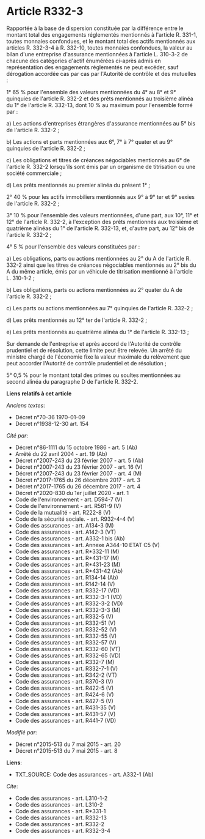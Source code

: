 # Article R332-3

Rapportée à la base de dispersion constituée par la différence entre le montant total des engagements réglementés mentionnés
à l'article R. 331-1, toutes monnaies confondues, et le montant total des actifs mentionnés aux articles R. 332-3-4 à R.
332-10, toutes monnaies confondues, la valeur au bilan d'une entreprise d'assurance mentionnées à l'article L. 310-3-2 de
chacune des catégories d'actif énumérées ci-après admis en représentation des engagements réglementés ne peut excéder, sauf
dérogation accordée cas par cas par l'Autorité de contrôle et des mutuelles : 

1° 65 % pour l'ensemble des valeurs mentionnées du 4° au 8° et 9° quinquies de l'article R. 332-2 et des prêts mentionnés au
troisième alinéa du 1° de l'article R. 332-13, dont 10 % au maximum pour l'ensemble formé par : 

a) Les actions d'entreprises étrangères d'assurance mentionnées au 5° bis de l'article R. 332-2 ; 

b) Les actions et parts mentionnées aux 6°, 7° à 7° quater et au 9° quinquies de l'article R. 332-2 ; 

c) Les obligations et titres de créances négociables mentionnés au 6° de l'article R. 332-2 lorsqu'ils sont émis par un
organisme de titrisation ou une société commerciale ; 

d) Les prêts mentionnés au premier alinéa du présent 1° ; 

2° 40 % pour les actifs immobiliers mentionnés aux 9° à 9° ter et 9° sexies de l'article R. 332-2 ; 

3° 10 % pour l'ensemble des valeurs mentionnées, d'une part, aux 10°, 11° et 12° de l'article R. 332-2, à l'exception des
prêts mentionnés aux troisième et quatrième alinéas du 1° de l'article R. 332-13, et, d'autre part, au 12° bis de l'article
R. 332-2 ; 

4° 5 % pour l'ensemble des valeurs constituées par : 

a) Les obligations, parts ou actions mentionnées au 2° du A de l'article R. 332-2 ainsi que les titres de créances
négociables mentionnés au 2° bis du A du même article, émis par un véhicule de titrisation mentionné à l'article L.
310-1-2 ; 

b) Les obligations, parts ou actions mentionnées au 2° quater du A de l'article R. 332-2 ; 

c) Les parts ou actions mentionnées au 7° quinquies de l'article R. 332-2 ; 

d) Les prêts mentionnés au 12° ter de l'article R. 332-2 ; 

e) Les prêts mentionnés au quatrième alinéa du 1° de l'article R. 332-13 ; 

Sur demande de l'entreprise et après accord de l'Autorité de contrôle prudentiel et de résolution, cette limite peut être
relevée. Un arrêté du ministre chargé de l'économie fixe la valeur maximale du relèvement que peut accorder l'Autorité de
contrôle prudentiel et de résolution ; 

5° 0,5 % pour le montant total des primes ou soultes mentionnées au second alinéa du paragraphe D de l'article R. 332-2.

**Liens relatifs à cet article**

_Anciens textes_:

  - Décret n°70-36 1970-01-09
  - Décret n°1938-12-30 art. 154

_Cité par_:

  - Décret n°86-1111 du 15 octobre 1986 - art. 5 (Ab)
  - Arrêté du 22 avril 2004 - art. 19 (Ab)
  - Décret  n°2007-243 du 23 février 2007 - art. 5 (Ab)
  - Décret n°2007-243 du 23 février 2007 - art. 16 (V)
  - Décret n°2007-243 du 23 février 2007 - art. 4 (M)
  - Décret n°2017-1765 du 26 décembre 2017 - art. 3
  - Décret n°2017-1765 du 26 décembre 2017 - art. 4
  - Décret n°2020-830 du 1er juillet 2020 - art. 1
  - Code de l'environnement - art. D594-7 (V)
  - Code de l'environnement - art. R561-9 (V)
  - Code de la mutualité - art. R222-8 (V)
  - Code de la sécurité sociale. - art. R932-4-4 (V)
  - Code des assurances - art. A134-3 (M)
  - Code des assurances - art. A142-3 (VT)
  - Code des assurances - art. A332-1 bis (Ab)
  - Code des assurances - art. Annexe A344-10 ETAT C5 (V)
  - Code des assurances - art. R*332-11 (M)
  - Code des assurances - art. R*431-17 (M)
  - Code des assurances - art. R*431-23 (M)
  - Code des assurances - art. R*431-42 (Ab)
  - Code des assurances - art. R134-14 (Ab)
  - Code des assurances - art. R142-14 (V)
  - Code des assurances - art. R332-17 (VD)
  - Code des assurances - art. R332-3-1 (VD)
  - Code des assurances - art. R332-3-2 (VD)
  - Code des assurances - art. R332-3-3 (M)
  - Code des assurances - art. R332-5 (V)
  - Code des assurances - art. R332-51 (V)
  - Code des assurances - art. R332-52 (V)
  - Code des assurances - art. R332-55 (V)
  - Code des assurances - art. R332-57 (V)
  - Code des assurances - art. R332-60 (VT)
  - Code des assurances - art. R332-65 (VD)
  - Code des assurances - art. R332-7 (M)
  - Code des assurances - art. R332-7-1 (V)
  - Code des assurances - art. R342-2 (VT)
  - Code des assurances - art. R370-3 (V)
  - Code des assurances - art. R422-5 (V)
  - Code des assurances - art. R424-6 (V)
  - Code des assurances - art. R427-5 (V)
  - Code des assurances - art. R431-35 (V)
  - Code des assurances - art. R431-57 (V)
  - Code des assurances - art. R441-7 (VD)

_Modifié par_:

  - Décret n°2015-513 du 7 mai 2015 - art. 20
  - Décret n°2015-513 du 7 mai 2015 - art. 8

**Liens**:

  - TXT_SOURCE: Code des assurances - art. A332-1 (Ab)

_Cite_:

  - Code des assurances - art. L310-1-2
  - Code des assurances - art. L310-2
  - Code des assurances - art. R*331-1
  - Code des assurances - art. R332-13
  - Code des assurances - art. R332-2
  - Code des assurances - art. R332-3-4
